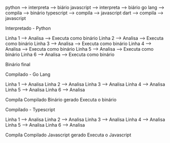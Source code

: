 python --> interpreta --> biário
javascript --> interpreta --> biário
go lang --> compila --> binário
typescript --> compila --> javascript
dart --> compila --> javascript

Interpretado - Python

Linha 1 --> Analisa --> Executa como binário
Linha 2 --> Analisa --> Executa como binário
Linha 3 --> Analisa --> Executa como binário
Linha 4 --> Analisa --> Executa como binário
Linha 5 --> Analisa --> Executa como binário
Linha 6 --> Analisa --> Executa como binário

Binário final

Compilado - Go Lang

Linha 1 --> Analisa
Linha 2 --> Analisa
Linha 3 --> Analisa
Linha 4 --> Analisa
Linha 5 --> Analisa
Linha 6 --> Analisa

Compíla
Compilado 
Binário gerado
Executa o binário

Compilado - Typescript

Linha 1 --> Analisa
Linha 2 --> Analisa
Linha 3 --> Analisa
Linha 4 --> Analisa
Linha 5 --> Analisa
Linha 6 --> Analisa

Compíla
Compilado 
Javascript gerado
Executa o Javascript